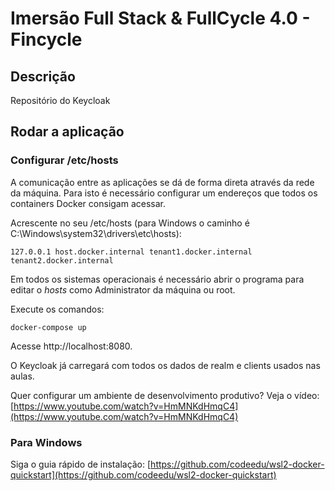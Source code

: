 # Imersão Full Stack & FullCycle 4.0 - Fincycle

## Descrição

Repositório do Keycloak

## Rodar a aplicação

### Configurar /etc/hosts

A comunicação entre as aplicações se dá de forma direta através da rede da máquina.
Para isto é necessário configurar um endereços que todos os containers Docker consigam acessar.

Acrescente no seu /etc/hosts (para Windows o caminho é C:\Windows\system32\drivers\etc\hosts):
```
127.0.0.1 host.docker.internal tenant1.docker.internal tenant2.docker.internal
```
Em todos os sistemas operacionais é necessário abrir o programa para editar o *hosts* como Administrator da máquina ou root.

Execute os comandos:

```
docker-compose up
```

Acesse http://localhost:8080.

O Keycloak já carregará com todos os dados de realm e clients usados nas aulas.

Quer configurar um ambiente de desenvolvimento produtivo? Veja o vídeo: [https://www.youtube.com/watch?v=HmMNKdHmqC4](https://www.youtube.com/watch?v=HmMNKdHmqC4) 

### Para Windows 

Siga o guia rápido de instalação: [https://github.com/codeedu/wsl2-docker-quickstart](https://github.com/codeedu/wsl2-docker-quickstart) 

